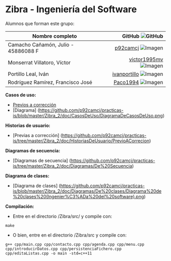 Zibra - Ingeniería del Software
===============================

Alumnos que forman este grupo:

Nombre completo | GitHub ![GitHub](http://i.vimeocdn.com/portrait/7059132_30x30.jpg "GitHub")
--- | ---: |
Camacho Cañamón, Julio - 45886088 F | [p92camcj](https://github.com/p92camcj) ![Imagen](https://avatars0.githubusercontent.com/u/9354520?v=3&s=30 "Julio")  |
Monserrat Villatoro, Víctor | [victor1995mv](https://github.com/victor1995mv) ![Imagen](https://avatars3.githubusercontent.com/u/9074569?v=3&amp;s=30 "Víctor")  |
Portillo Leal, Iván | [ivanportillo](https://github.com/ivanportillo) ![Imagen](https://avatars2.githubusercontent.com/u/6381225?v=3&s=30 "Iván")  |
Rodríguez Ramírez, Francisco José | [Paco1994](https://github.com/Paco1994) ![Imagen](https://avatars3.githubusercontent.com/u/9074563?v=3&amp;s=30 "Francisco José")  |

__Casos de uso:__  
- [Previos a corrección](https://github.com/p92camcj/practicas-is/tree/master/Zibra_2/doc/CasosDeUso/PrevioACorreccion)
- [Diagrama] (https://github.com/p92camcj/practicas-is/blob/master/Zibra_2/doc/CasosDeUso/DiagramaDeCasosDeUso.png)

__Historias de usuario:__
- [Previas a corrección] (https://github.com/p92camcj/practicas-is/tree/master/Zibra_2/doc/HistoriasDeUsuario/PrevioACorrecion)

__Diagramas de secuencia:__  
- [Diagramas de secuencia] (https://github.com/p92camcj/practicas-is/tree/master/Zibra_2/doc/Diagramas/De%20Secuencia)

__Diagrama de clases:__
- [Diagrama de clases] (https://github.com/p92camcj/practicas-is/blob/master/Zibra_2/doc/Diagramas/De%20clases/Diagrama%20de%20clases%20(Ingenier%C3%ADa%20del%20software).png)

__Compilación:__
- Entre en el directorio /Zibra/src/ y compile con:
~~~
make
~~~
- O bien, entre en el directorio /Zibra/src y compile con:
~~~
g++ cpp/main.cpp cpp/contacto.cpp cpp/agenda.cpp cpp/menu.cpp cpp/introducirDatos.cpp cpp/persistenciaFichero.cpp cpp/editaListas.cpp -o main -std=c++11
~~~
